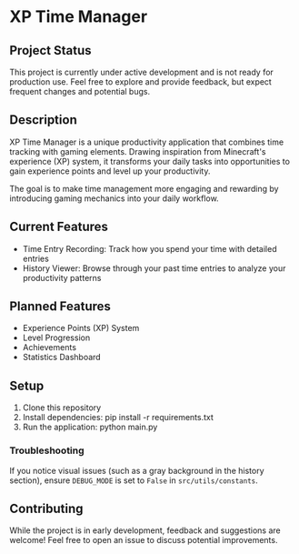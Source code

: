 # XP Time Manager

## Project Status
This project is currently under active development and is not ready for production use. Feel free to explore and provide feedback, but expect frequent changes and potential bugs.

## Description
XP Time Manager is a unique productivity application that combines time tracking with gaming elements. Drawing inspiration from Minecraft's experience (XP) system, it transforms your daily tasks into opportunities to gain experience points and level up your productivity.

The goal is to make time management more engaging and rewarding by introducing gaming mechanics into your daily workflow.

## Current Features
- Time Entry Recording: Track how you spend your time with detailed entries
- History Viewer: Browse through your past time entries to analyze your productivity patterns

## Planned Features
- Experience Points (XP) System
- Level Progression
- Achievements
- Statistics Dashboard

## Setup
1. Clone this repository
2. Install dependencies: pip install -r requirements.txt
3. Run the application:  python main.py

### Troubleshooting
If you notice visual issues (such as a gray background in the history section), ensure `DEBUG_MODE` is set to `False` in `src/utils/constants`.

## Contributing
While the project is in early development, feedback and suggestions are welcome! Feel free to open an issue to discuss potential improvements.